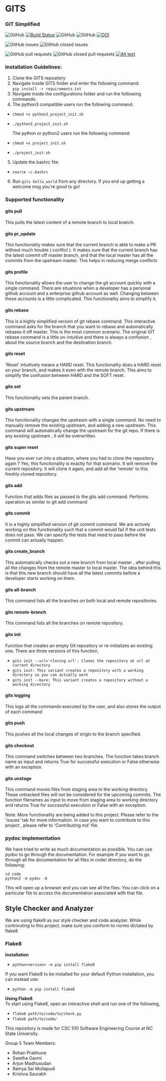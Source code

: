 
# GITS 
### GIT Simplified

![GitHub](https://img.shields.io/github/license/amolgautam25/GITS)
[![Build Status](https://travis-ci.com/amolgautam25/GITS.svg?branch=master)](https://travis-ci.com/bhavesh242/GITS)
![GitHub](https://img.shields.io/badge/language-python-blue.svg)
![GitHub](https://img.shields.io/badge/language-shell-orange.svg)
[![DOI](https://zenodo.org/badge/302457130.svg)](https://zenodo.org/badge/latestdoi/302457130)

![GitHub issues](https://img.shields.io/github/issues/bhavesh242/GITS)
![GitHub closed issues](https://img.shields.io/github/issues-closed/bhavesh242/GITS)

![GitHub pull requests](https://img.shields.io/github/issues-pr/bhavesh242/GITS)
![GitHub closed pull requests](https://img.shields.io/github/issues-pr-closed/bhavesh242/GITS)
[![Alt text](http://i3.ytimg.com/vi/XWzKtZcDmKU/maxresdefault.jpg)](https://www.youtube.com/watch?v=XWzKtZcDmKU)

### Installation Guidelines:

1. Clone the GITS repository <br/>
2. Navigate inside GITS folder and enter the following command: <br/> `pip install -r requirements.txt` <br/>
3. Navigate inside the configurations folder and run the folllowing commands: <br/>
4. The python3 compatible users run the following command: <br/>
- `chmod +x python3_project_init.sh` <br/> 
- `./python3_project_init.sh` <br/> 
   
   The python or python2 users run the following command:  <br/>
- `chmod +x project_init.sh` <br/> 
- `./project_init.sh` <br/> 

5. Update the bashrc file: <br/>
- `source ~/.bashrc` <br/>
6. Run `gits hello_world` from any directory. If you end up getting a welcome msg you're good to go! <br/>

### Supported functionality

#### gits pull
This pulls the latest content of a remote branch to local branch.

#### gits pr_update
This functionality makes sure that the current branch is able to make a PR without much trouble ( conflict ). It makes sure that the current branch has the latest commit off master branch, and that the local master has all the commits from the upstream master. This helps in reducing merge conflicts

#### gits profile
This functionality allows the user to change the git account quickly with a single command. There are situations when a developer has a personal github account and a enterprise github account as well. Changing between these accounts is a little complicated. This functionality aims to simplify it.

#### gits rebase 
This is a highly simplified version of git rebase command. This interactive command asks for the branch that you want to rebase and automatically rebases it off master. This is the most common scenario. The original GIT rebase command is a little un-intuitive and there is always a confusion , about the source branch and the destination branch.  

#### gits reset
'Reset' intuitively means a HARD reset. This functionality does a HARD reset on your branch, and makes it even with the remote branch. This aims to simplify the confusion between HARD and the SOFT reset.  

#### gits set
This functionality sets the parent branch. 

#### gits upstream
This functionality changes the upstream with a single command. No need to manually remove the existing upstream, and adding a new upstream. This command will automatically change the upstream for the git repo. If there is any existing upstream , it will be overwritten.

#### gits super reset
Have you ever run into a situation, where you had to clone the repository again ? Yes, this functionality is exactly for that scenario. It will remove the current repository. It will clone it again, and add all the 'remote' to this freshly cloned repository. 

#### gits add 
Function that adds files as passed to the gits add command. Performs operation as similar to git add command

#### gits commit
It is a highly simplified version of git commit command. We are actively working on this functionality such that a commit would fail if the unit tests does not pass. We can specify the tests that need to pass before the commit can actually happen. 

#### gits create_branch
This automatically checks out a new branch from local master , after pulling all the changes from the remote master to local master. The idea behind this is that this new branch should have all the latest commits before a developer starts working on them.

#### gits all-branch
This command lists all the branches on both local and remote repositories.

#### gits remote-branch
This command lists all the branches on remote repository.

#### gits init
Function that creates an empty Git repository or re-initializes an existing one. There are three versions of this function, 
* `gits init --url='cloning url': Clones the repository at url at current directory`
* `gits init: This variant creates a repository with a working directory so you can actually work`
* `gits init --bare: This variant creates a repository without a working directory`

#### gits logging
This logs all the commands executed by the user, and also stores the output of each command

#### gits push
This pushes all the local changes of origin to the branch specified. 

#### gits checkout
This command switches between two branches. The function takes branch name as input and returns True for successful execution or False otherwise with an exception.

#### gits unstage
This command moves files from staging area to the working directory. These untracked files will not be considered for the upcoming commits. The function filenames as input to move from staging area to working directory and returns True for successful execution or False with an exception.


Note: More functionality are being added to this project. Please refer to the 'issues' tab for more information. In case you want to contribute to this project , please refer to 'Contributing.md' file.


### pydoc implementation
We have tried to write as much documentation as possible. You can use pydoc to go through the documentation. 
For example if you want to go through all the documentation for all files in code/ directory, do the following: 

`cd code`<br>
`python3 -m pydoc -b `

This will open up a browser and you can see all the files. You can click on a particular file to access the documentation associated with that file.

## Style Checker and Analyzer
We are using flake9 as our style checker and code analyzer. While contrivuting to this project, make sure you conform to norms dictated by flake8
### Flake8 
<b>Installation</b>
- `python<version> -m pip install flake8`

If you want Flake8 to be installed for your default Python installation, you can instead use:
- `python -m pip install flake8`

 <b>Using Flake8</b> 
 <br/>To start using Flake8, open an interactive shell and run one of the following,
- `flake8 path/to/code/to/check.py`
- `flake8 path/to/code/`

This repository is made for CSC 510 Software Engineering Course at NC State University.

Group 5 Team Members: 

* Rohan Prabhune
* Swetha Gavini
* Arjun Madhusudan
* Ramya Sai Mullapudi
* Krishna Saurabh
